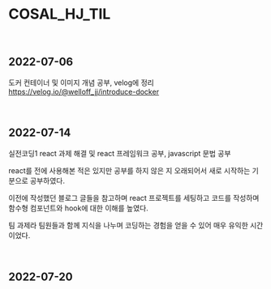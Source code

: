 # COSAL_HJ_TIL


<br />

## 2022-07-06
도커 컨테이너 및 이미지 개념 공부, velog에 정리
https://velog.io/@welloff_jj/introduce-docker

<br />

## 2022-07-14

실전코딩1 react 과제 해결 및 react 프레임워크 공부, javascript 문법 공부

react를 전에 사용해본 적은 있지만 공부를 하지 않은 지 오래되어서 새로 시작하는 기분으로 공부하였다.

이전에 작성했던 블로그 글들을 참고하며 react 프로젝트를 세팅하고 코드를 작성하며 함수형 컴포넌트와 hook에 대한 이해를 높였다.

팀 과제라 팀원들과 함께 지식을 나누며 코딩하는 경험을 얻을 수 있어 매우 유익한 시간이었다.

<br />

## 2022-07-20

